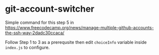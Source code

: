 # git-account-switcher

Simple command for this step 5 in https://www.freecodecamp.org/news/manage-multiple-github-accounts-the-ssh-way-2dadc30ccaca/

Follow Step 1 to 3 as a prerequsite then edit `choiceInfo` variable inside `index.js` to configure.
